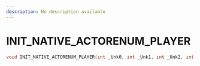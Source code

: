 ```yaml
---
description: No description available 
---
```


# INIT_NATIVE_ACTORENUM_PLAYER

```cpp
void INIT_NATIVE_ACTORENUM_PLAYER(int _Unk0, int _Unk1, int _Unk2, int _Unk3);
```